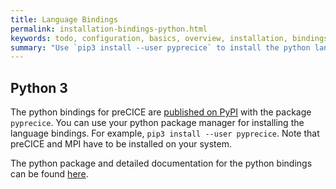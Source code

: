 ```yaml
---
title: Language Bindings
permalink: installation-bindings-python.html
keywords: todo, configuration, basics, overview, installation, bindings
summary: "Use `pip3 install --user pyprecice` to install the python language bindings from PyPI"
---
```


## Python 3

The python bindings for preCICE are [published on PyPI](https://pypi.org/project/pyprecice/) with the package `pyprecice`. You can use your python package manager for installing the language bindings. For example, `pip3 install --user pyprecice`. Note that preCICE and MPI have to be installed on your system.

The python package and detailed documentation for the python bindings can be found [here](https://github.com/precice/python-bindings).
